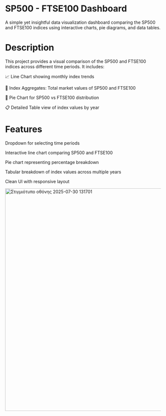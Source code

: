 # SP500 - FTSE100 Dashboard
A simple yet insightful data visualization dashboard comparing the SP500 and FTSE100 indices using interactive charts, pie diagrams, and data tables.

# Description
This project provides a visual comparison of the SP500 and FTSE100 indices across different time periods. It includes:

📈 Line Chart showing monthly index trends

🧮 Index Aggregates: Total market values of SP500 and FTSE100

🥧 Pie Chart for SP500 vs FTSE100 distribution

📋 Detailed Table view of index values by year

# Features
Dropdown for selecting time periods

Interactive line chart comparing SP500 and FTSE100

Pie chart representing percentage breakdown

Tabular breakdown of index values across multiple years

Clean UI with responsive layout

<img width="1373" height="719" alt="Στιγμιότυπο οθόνης 2025-07-30 131701" src="https://github.com/user-attachments/assets/becf4069-966d-40ac-ac22-96fe4ecb4616" />
